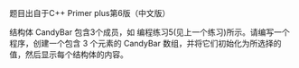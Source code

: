 题目出自于C++ Primer plus第6版（中文版）

结构体 CandyBar 包含3个成员，如 编程练习5(见上一个练习)所示。请编写一个程序，创建一个包含 3 个元素的 CandyBar 数组，并将它们初始化为所选择的值，然后显示每个结构体的内容。